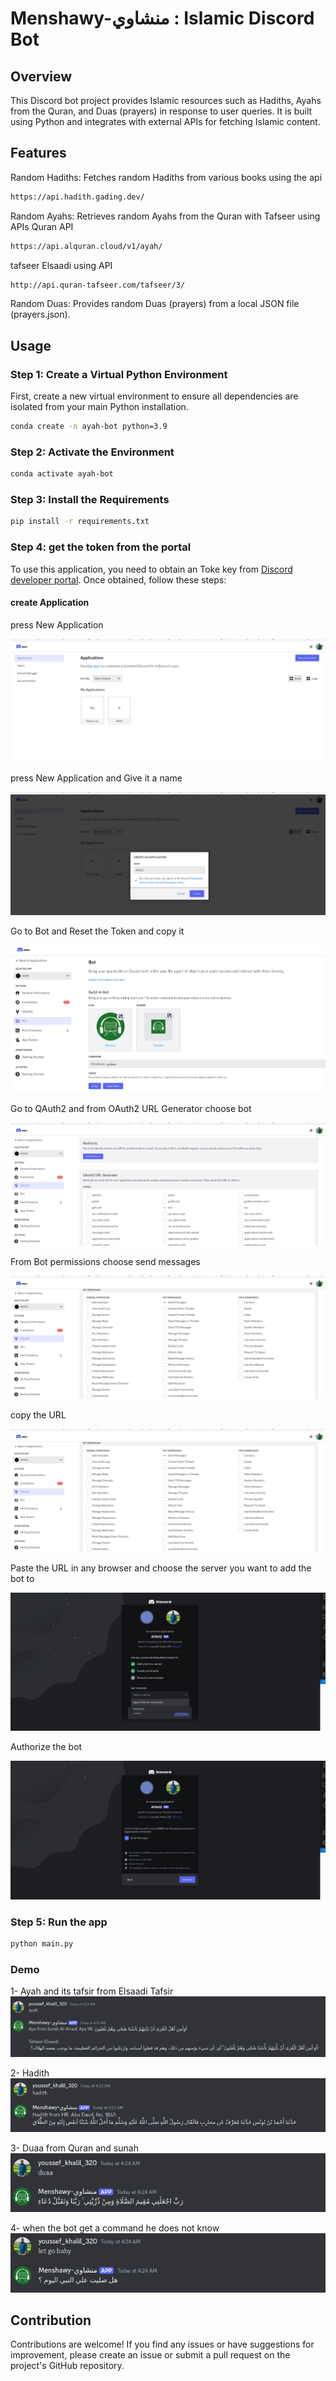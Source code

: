 # Menshawy-منشاوي : Islamic Discord Bot 

## Overview

This Discord bot project provides Islamic resources such as Hadiths, Ayahs from the Quran, and Duas (prayers) in response to user queries. It is built using Python and integrates with external APIs for fetching Islamic content. 

## Features
Random Hadiths: Fetches random Hadiths from various books using the api 
```bash
https://api.hadith.gading.dev/
```

Random Ayahs: Retrieves random Ayahs from the Quran with Tafseer using APIs
Quran API
```bash
https://api.alquran.cloud/v1/ayah/
```

tafseer Elsaadi using API
```bash
http://api.quran-tafseer.com/tafseer/3/
``` 

Random Duas: Provides random Duas (prayers) from a local JSON file (prayers.json).

## Usage

### Step 1: Create a Virtual Python Environment

First, create a new virtual environment to ensure all dependencies are isolated from your main Python installation.

```bash
conda create -n ayah-bot python=3.9 
```

### Step 2: Activate the Environment

```bash
conda activate ayah-bot
```

### Step 3: Install the Requirements

```bash
pip install -r requirements.txt
```

### Step 4: get the token from the portal 
To use this application, you need to obtain an Toke key  from [Discord developer portal](https://discord.com/developers/applications). Once obtained, follow these steps:

#### create Application 
press New Application

![Alt text](./images/new_application.png)

press New Application and Give it a name

![Alt text](./images/create.png)

Go to Bot and Reset the Token and copy it 

![Alt text](./images/portal.png)

Go to QAuth2 and from OAuth2 URL Generator choose bot

![Alt text](./images/bot.png)

From Bot permissions choose send messages

![Alt text](./images/send_message.png)

copy the URL 

![Alt text](./images/send_message.png)

Paste the URL in any browser and choose the server you want to add the bot to

![Alt text](./images/server.png)

Authorize the bot

![Alt text](./images/Authorize.png)


### Step 5: Run the app
```bash
python main.py
```

### Demo
1- Ayah and its tafsir from Elsaadi Tafsir
![Alt text](./images/AYAH.png)

2- Hadith 
![Alt text](./images/hadith.png)

3- Duaa from Quran and sunah
![Alt text](./images/duaa.png)

4- when the bot get a command he does not know 
![Alt text](./images/dono.png)




## Contribution
Contributions are welcome! If you find any issues or have suggestions for improvement, please create an issue or submit a pull request on the project's GitHub repository.


